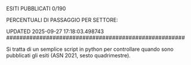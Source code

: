 ESITI PUBBLICATI 0/190 

PERCENTUALI DI PASSAGGIO PER SETTORE:

UPDATED 2025-09-27 17:18:03.498743
###################################################### 

Si tratta di un semplice script in python per controllare quando sono pubblicati gli esiti (ASN 2021, sesto quadrimestre).

